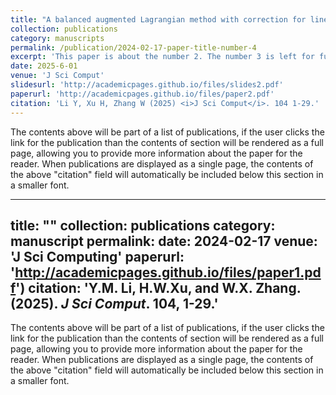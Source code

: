 ```yaml
---
title: "A balanced augmented Lagrangian method with correction for linearly constrained optimization"
collection: publications
category: manuscripts
permalink: /publication/2024-02-17-paper-title-number-4
excerpt: 'This paper is about the number 2. The number 3 is left for future work.'
date: 2025-6-01
venue: 'J Sci Comput'
slidesurl: 'http://academicpages.github.io/files/slides2.pdf'
paperurl: 'http://academicpages.github.io/files/paper2.pdf'
citation: 'Li Y, Xu H, Zhang W (2025) <i>J Sci Comput</i>. 104 1-29.'
---
```


The contents above will be part of a list of publications, if the user clicks the link for the publication than the contents of section will be rendered as a full page, allowing you to provide more information about the paper for the reader. When publications are displayed as a single page, the contents of the above "citation" field will automatically be included below this section in a smaller font.



---
title: ""
collection: publications
category: manuscript
permalink: 
date: 2024-02-17
venue: 'J Sci Computing'
paperurl: 'http://academicpages.github.io/files/paper1.pdf')
citation: 'Y.M. Li, H.W.Xu, and W.X. Zhang. (2025). <i>J Sci Comput</i>. 104, 1-29.'
---

The contents above will be part of a list of publications, if the user clicks the link for the publication than the contents of section will be rendered as a full page, allowing you to provide more information about the paper for the reader. When publications are displayed as a single page, the contents of the above "citation" field will automatically be included below this section in a smaller font.
